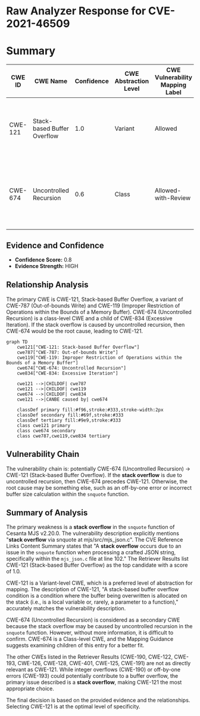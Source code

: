 # Raw Analyzer Response for CVE-2021-46509

# Summary
| CWE ID | CWE Name | Confidence | CWE Abstraction Level | CWE Vulnerability Mapping Label | CWE-Vulnerability Mapping Notes |
|---|---|---|---|---|---|
| CWE-121 | Stack-based Buffer Overflow | 1.0 | Variant | Allowed | Primary CWE. Matches the described **stack overflow** in the `snquote` function. |
| CWE-674 | Uncontrolled Recursion | 0.6 | Class | Allowed-with-Review | Secondary CWE. Could be the root cause if the stack overflow is caused by uncontrolled recursion. |

## Evidence and Confidence

*   **Confidence Score:** 0.8
*   **Evidence Strength:** HIGH

## Relationship Analysis
The primary CWE is CWE-121, Stack-based Buffer Overflow, a variant of CWE-787 (Out-of-bounds Write) and CWE-119 (Improper Restriction of Operations within the Bounds of a Memory Buffer). CWE-674 (Uncontrolled Recursion) is a class-level CWE and a child of CWE-834 (Excessive Iteration). If the stack overflow is caused by uncontrolled recursion, then CWE-674 would be the root cause, leading to CWE-121.

```mermaid
graph TD
    cwe121["CWE-121: Stack-based Buffer Overflow"]
    cwe787["CWE-787: Out-of-bounds Write"]
    cwe119["CWE-119: Improper Restriction of Operations within the Bounds of a Memory Buffer"]
    cwe674["CWE-674: Uncontrolled Recursion"]
    cwe834["CWE-834: Excessive Iteration"]
    
    cwe121 -->|CHILDOF| cwe787
    cwe121 -->|CHILDOF| cwe119
    cwe674 -->|CHILDOF| cwe834
    cwe121 -->|CANBE caused by| cwe674
    
    classDef primary fill:#f96,stroke:#333,stroke-width:2px
    classDef secondary fill:#69f,stroke:#333
    classDef tertiary fill:#9e9,stroke:#333
    class cwe121 primary
    class cwe674 secondary
    class cwe787,cwe119,cwe834 tertiary
```

## Vulnerability Chain
The vulnerability chain is: potentially CWE-674 (Uncontrolled Recursion) -> CWE-121 (Stack-based Buffer Overflow). If the **stack overflow** is due to uncontrolled recursion, then CWE-674 precedes CWE-121. Otherwise, the root cause may be something else, such as an off-by-one error or incorrect buffer size calculation within the `snquote` function.

## Summary of Analysis
The primary weakness is a **stack overflow** in the `snquote` function of Cesanta MJS v2.20.0. The vulnerability description explicitly mentions "**stack overflow** via snquote at mjs/src/mjs_json.c". The CVE Reference Links Content Summary states that "A **stack overflow** occurs due to an issue in the `snquote` function when processing a crafted JSON string, specifically within the `mjs_json.c` file at line 102." The Retriever Results list CWE-121 (Stack-based Buffer Overflow) as the top candidate with a score of 1.0.

CWE-121 is a Variant-level CWE, which is a preferred level of abstraction for mapping. The description of CWE-121, "A stack-based buffer overflow condition is a condition where the buffer being overwritten is allocated on the stack (i.e., is a local variable or, rarely, a parameter to a function)," accurately matches the vulnerability description.

CWE-674 (Uncontrolled Recursion) is considered as a secondary CWE because the stack overflow may be caused by uncontrolled recursion in the `snquote` function. However, without more information, it is difficult to confirm. CWE-674 is a Class-level CWE, and the Mapping Guidance suggests examining children of this entry for a better fit.

The other CWEs listed in the Retriever Results (CWE-190, CWE-122, CWE-193, CWE-126, CWE-128, CWE-401, CWE-125, CWE-191) are not as directly relevant as CWE-121. While integer overflows (CWE-190) or off-by-one errors (CWE-193) could potentially contribute to a buffer overflow, the primary issue described is a **stack overflow**, making CWE-121 the most appropriate choice.

The final decision is based on the provided evidence and the relationships. Selecting CWE-121 is at the optimal level of specificity.